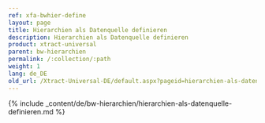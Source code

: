 ```yaml
---
ref: xfa-bwhier-define
layout: page
title: Hierarchien als Datenquelle definieren
description: Hierarchien als Datenquelle definieren
product: xtract-universal
parent: bw-hierarchien
permalink: /:collection/:path
weight: 1
lang: de_DE
old_url: /Xtract-Universal-DE/default.aspx?pageid=hierarchien-als-datenquelle-definieren
---
```

{% include _content/de/bw-hierarchien/hierarchien-als-datenquelle-definieren.md %}



